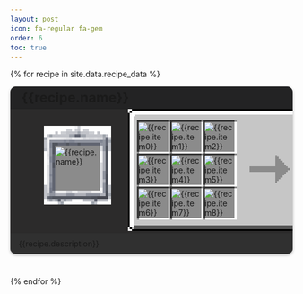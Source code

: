 ```yaml
---
layout: post
icon: fa-regular fa-gem
order: 6
toc: true
---
```

<style>
.card-container {
  background-color: #2C2B2B;
  border-radius: 10px;
  box-shadow: 0 2px 5px rgba(0, 0, 0, 0.3);
  margin-bottom: 40px;
  overflow: hidden;
}

.card-header2 {
  background-color: #232324;
  display: flex;
  align-items: center;
  padding: 5px 10px;
  margin-bottom: 0;
  border-bottom: 1px solid rgba(0,0,0,.125);
}

.card-footer2 {
  background-color: #303030;
  display: flex;
  align-items: center;
  padding: 5px 10px;
  margin-top: 0;
  margin-bottom: 0;
  border-top: 1px solid rgba(0,0,0,.125);
}

.card-title {
  font-size: 1.5rem;
  margin: 0 0 0 10px !important;
}

.card-body {
  padding-left: 20px;
  display: block;
  box-sizing: border-box;
}

.card-text {
  font-size: 1.2rem;
  line-height: 1.5;
  margin-left: 10px;
}

.table-wrapper {
  --tb-even-bg: #2C2B2B;
  --tb-odd-bg: #2C2B2B;
  --tb-border-color: rgba(255,255,255,.2);
}

.table-cell-label{
  text-align: right;
  padding: 0.2rem .5rem !important;
}

.table-cell-data{
  text-align: left;
  padding-left: 0px !important;
  padding-right: 0px !important;
  margin-left: 0px !important;
}

.table-cell-spacer{
  padding-left: 0px !important;
  padding-right: 0px !important;
  margin-left: 0px !important;
}

.unique_info {
  margin: 10px;
  padding-left: 8px;
  border: 1px solid rgba(255,255,255,.2);
  width: 180px;
  height: 120px;
}
</style>

{% for recipe in site.data.recipe_data %}
<div class="card-container">
  <div class="card-header2">
    <h3 id="{{recipe.path}}" class="card-title">{{recipe.name}}</h3>
  </div>
  <div class="card-body">
    <div style="display: flex">
      <div style="min-width: 160px; max-width: 160px; position: relative; padding-left: 30px">
        <div id="image_wrapper" style="position: relative"> 
          <img src="/img/spell_frame.png" style="width: 120px; image-rendering: pixelated; position: relative; top:30px; left: 10px;">
          <img src="/img/item_background.png" style="width: 80px; image-rendering: pixelated; position: absolute; top: 65px; left: 30px;">
          <img src="{{recipe.path}}" style="width: 75px; image-rendering: pixelated; position: absolute; top: 68px; left: 31px;" title="{{recipe.name}}">
        </div>
      </div>
      <div style="min-width: 420px; max-width:420px; position: relative; margin: auto">
          <img id="crafting_table" src="/img/crafting_table.png" style="width: 420px; image-rendering: pixelated; position: relative; top:0; left: 0;">
          <img id="slot1" src="{{recipe.item0Path}}" style="width: 50px; image-rendering: pixelated; position: absolute; top: 24px; left: 19px;" title="{{recipe.item0}}">
          <img id="slot2" src="{{recipe.item1Path}}" style="width: 50px; image-rendering: pixelated; position: absolute; top: 24px; left: 78px;" title="{{recipe.item1}}">
          <img id="slot3" src="{{recipe.item2Path}}" style="width: 50px; image-rendering: pixelated; position: absolute; top: 24px; left: 137px;" title="{{recipe.item2}}">
          <img id="slot4" src="{{recipe.item3Path}}" style="width: 50px; image-rendering: pixelated; position: absolute; top: 83px; left: 19px;" title="{{recipe.item3}}">
          <img id="slot5" src="{{recipe.item4Path}}" style="width: 50px; image-rendering: pixelated; position: absolute; top: 83px; left: 78px;" title="{{recipe.item4}}">
          <img id="slot6" src="{{recipe.item5Path}}" style="width: 50px; image-rendering: pixelated; position: absolute; top: 83px; left: 137px;" title="{{recipe.item5}}">
          <img id="slot7" src="{{recipe.item6Path}}" style="width: 50px; image-rendering: pixelated; position: absolute; top: 142px; left: 19px;" title="{{recipe.item6}}">
          <img id="slot8" src="{{recipe.item7Path}}" style="width: 50px; image-rendering: pixelated; position: absolute; top: 142px; left: 78px;" title="{{recipe.item7}}">
          <img id="slot9" src="{{recipe.item8Path}}" style="width: 50px; image-rendering: pixelated; position: absolute; top: 142px; left: 137px;" title="{{recipe.item8}}">
          <img id="output" src="{{recipe.path}}" style="width: 75px; image-rendering: pixelated; position: absolute; top: 72px; left: 315px;" title="{{recipe.name}}">
      </div>
    </div>
  </div>
  <div class="card-footer2">
    <div style="padding: 5px;">
      {{recipe.description}}
    </div>
  </div>
</div>
{% endfor %}

<!-- buffer for the TOC -->
<div style="height: 800px"></div>



